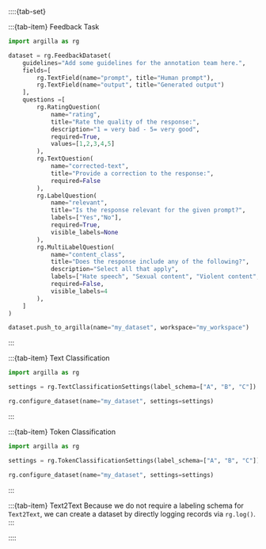 ::::{tab-set}

:::{tab-item} Feedback Task

```python
import argilla as rg

dataset = rg.FeedbackDataset(
    guidelines="Add some guidelines for the annotation team here.",
    fields=[
        rg.TextField(name="prompt", title="Human prompt"),
        rg.TextField(name="output", title="Generated output")
    ],
    questions =[
        rg.RatingQuestion(
            name="rating",
            title="Rate the quality of the response:",
            description="1 = very bad - 5= very good",
            required=True,
            values=[1,2,3,4,5]
        ),
        rg.TextQuestion(
            name="corrected-text",
            title="Provide a correction to the response:",
            required=False
        ),
        rg.LabelQuestion(
            name="relevant",
            title="Is the response relevant for the given prompt?",
            labels=["Yes","No"],
            required=True,
            visible_labels=None
        ),
        rg.MultiLabelQuestion(
            name="content_class",
            title="Does the response include any of the following?",
            description="Select all that apply",
            labels=["Hate speech", "Sexual content", "Violent content", "PII", "Untruthful info", "Not English", "Inappropriate content"],
            required=False,
            visible_labels=4
        ),
    ]
)

dataset.push_to_argilla(name="my_dataset", workspace="my_workspace")
```
:::

:::{tab-item} Text Classification
```python
import argilla as rg

settings = rg.TextClassificationSettings(label_schema=["A", "B", "C"])

rg.configure_dataset(name="my_dataset", settings=settings)
```
:::

:::{tab-item} Token Classification
```python
import argilla as rg

settings = rg.TokenClassificationSettings(label_schema=["A", "B", "C"])

rg.configure_dataset(name="my_dataset", settings=settings)
```
:::

:::{tab-item} Text2Text
Because we do not require a labeling schema for `Text2Text`, we can create a dataset by directly logging records via `rg.log()`.
:::

::::